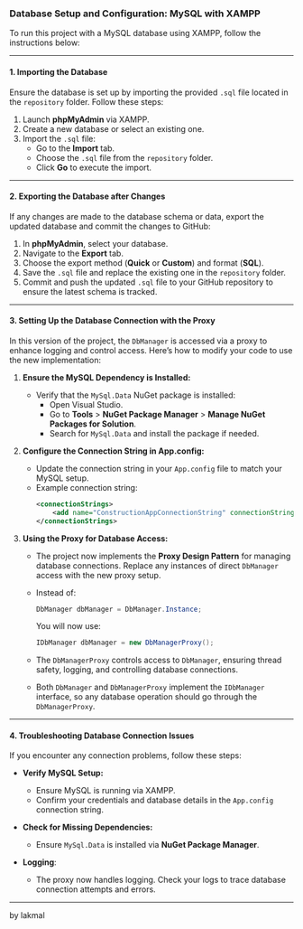 
### Database Setup and Configuration: MySQL with XAMPP

To run this project with a MySQL database using XAMPP, follow the instructions below:

---

#### **1. Importing the Database**

Ensure the database is set up by importing the provided `.sql` file located in the `repository` folder. Follow these steps:

1. Launch **phpMyAdmin** via XAMPP.
2. Create a new database or select an existing one.
3. Import the `.sql` file:
   - Go to the **Import** tab.
   - Choose the `.sql` file from the `repository` folder.
   - Click **Go** to execute the import.

---

#### **2. Exporting the Database after Changes**

If any changes are made to the database schema or data, export the updated database and commit the changes to GitHub:

1. In **phpMyAdmin**, select your database.
2. Navigate to the **Export** tab.
3. Choose the export method (**Quick** or **Custom**) and format (**SQL**).
4. Save the `.sql` file and replace the existing one in the `repository` folder.
5. Commit and push the updated `.sql` file to your GitHub repository to ensure the latest schema is tracked.

---

#### **3. Setting Up the Database Connection with the Proxy**

In this version of the project, the `DbManager` is accessed via a proxy to enhance logging and control access. Here’s how to modify your code to use the new implementation:

1. **Ensure the MySQL Dependency is Installed:**
   - Verify that the `MySql.Data` NuGet package is installed:
     - Open Visual Studio.
     - Go to **Tools** > **NuGet Package Manager** > **Manage NuGet Packages for Solution**.
     - Search for `MySql.Data` and install the package if needed.

2. **Configure the Connection String in App.config:**
   - Update the connection string in your `App.config` file to match your MySQL setup.
   - Example connection string:
     ```xml
     <connectionStrings>
         <add name="ConstructionAppConnectionString" connectionString="Server=localhost;Database=your_database_name;Uid=your_username;Pwd=your_password;" providerName="MySql.Data.MySqlClient"/>
     </connectionStrings>
     ```

3. **Using the Proxy for Database Access:**
   - The project now implements the **Proxy Design Pattern** for managing database connections. Replace any instances of direct `DbManager` access with the new proxy setup.
   - Instead of:
     ```csharp
     DbManager dbManager = DbManager.Instance;
     ```
     You will now use:
     ```csharp
     IDbManager dbManager = new DbManagerProxy();
     ```

   - The `DbManagerProxy` controls access to `DbManager`, ensuring thread safety, logging, and controlling database connections.

   - Both `DbManager` and `DbManagerProxy` implement the `IDbManager` interface, so any database operation should go through the `DbManagerProxy`.

---

#### **4. Troubleshooting Database Connection Issues**

If you encounter any connection problems, follow these steps:

- **Verify MySQL Setup:**
  - Ensure MySQL is running via XAMPP.
  - Confirm your credentials and database details in the `App.config` connection string.

- **Check for Missing Dependencies:**
  - Ensure `MySql.Data` is installed via **NuGet Package Manager**.

- **Logging**:
  - The proxy now handles logging. Check your logs to trace database connection attempts and errors.

---

by lakmal
